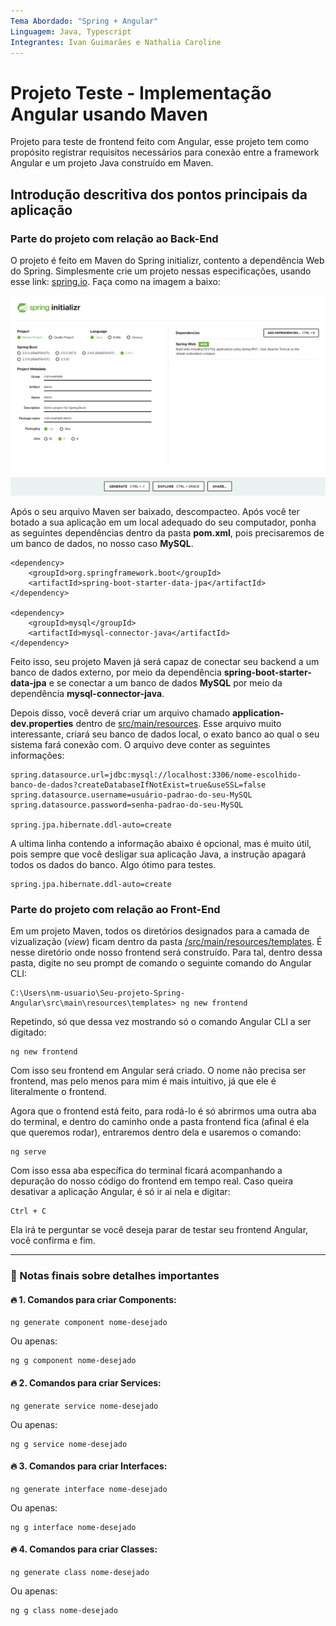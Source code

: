 ```yaml
---
Tema Abordado: "Spring + Angular"
Linguagem: Java, Typescript
Integrantes: Ivan Guimarães e Nathalia Caroline
---
```



# Projeto Teste - Implementação Angular usando Maven
Projeto para teste de frontend feito com Angular, esse projeto tem como propósito
registrar requisitos necessários para conexão entre a framework Angular e um projeto
Java construído em Maven.

## Introdução descritiva dos pontos principais da aplicação

### Parte do projeto com relação ao Back-End
O projeto é feito em Maven do Spring initializr, contento a dependência
Web do Spring. Simplesmente crie um projeto nessas especificações, usando esse link: 
[spring.io](https://start.spring.io/). Faça como na imagem a baixo:

![img_ilustrativa](https://raw.githubusercontent.com/IvannGuimSilva/SpringAngularTestProject/master/imagens/img_Ilustrativa.PNG)

Após o seu arquivo Maven ser baixado, descompacteo. Após
você ter botado a sua aplicação em um local adequado do seu computador, ponha as 
seguintes dependências dentro da pasta **pom.xml**, pois precisaremos de um banco de dados, 
no nosso caso **MySQL**.

    <dependency>
        <groupId>org.springframework.boot</groupId>
        <artifactId>spring-boot-starter-data-jpa</artifactId>
    </dependency>
    
    <dependency>
        <groupId>mysql</groupId>
        <artifactId>mysql-connector-java</artifactId>
    </dependency>

Feito isso, seu projeto Maven já será capaz de conectar seu backend a um banco de dados externo, por
meio da dependência **spring-boot-starter-data-jpa** e se conectar a um banco de dados **MySQL** por meio da 
dependência **mysql-connector-java**.

Depois disso, você deverá criar um arquivo chamado **application-dev.properties** dentro
de [src/main/resources](https://github.com/IvannGuimSilva/SpringAngularTestProject/tree/master/src/main/resources).
Esse arquivo muito interessante, criará seu banco de dados local, o exato banco ao qual
o seu sistema fará conexão com. O arquivo deve conter as seguintes informações:

    spring.datasource.url=jdbc:mysql://localhost:3306/nome-escolhido-banco-de-dados?createDatabaseIfNotExist=true&useSSL=false
    spring.datasource.username=usuário-padrao-do-seu-MySQL
    spring.datasource.password=senha-padrao-do-seu-MySQL
    
    spring.jpa.hibernate.ddl-auto=create

A ultima linha contendo a informação abaixo é opcional, mas é muito útil, pois sempre que você 
desligar sua aplicação Java, a instrução apagará todos os dados do banco. Algo ótimo para testes.

    spring.jpa.hibernate.ddl-auto=create

### Parte do projeto com relação ao Front-End

Em um projeto Maven, todos os diretórios designados para a camada de vizualização (*view*) ficam dentro da
pasta [/src/main/resources/templates](https://github.com/IvannGuimSilva/SpringAngularTestProject/tree/master/src/main/resources/templates).
É nesse diretório onde nosso frontend será construído. Para tal, dentro dessa pasta,
digite no seu prompt de comando o seguinte comando do Angular CLI:

    C:\Users\nm-usuario\Seu-projeto-Spring-Angular\src\main\resources\templates> ng new frontend

Repetindo, só que dessa vez mostrando só o comando Angular CLI a ser digitado:

    ng new frontend

Com isso seu frontend em Angular será criado. O nome não precisa ser frontend, mas pelo
menos para mim é mais intuitivo, já que ele é literalmente o frontend.

Agora que o frontend está feito, para rodá-lo é só abrirmos uma outra aba do terminal,
e dentro do caminho onde a pasta frontend fica (afinal é ela que queremos rodar), entraremos
dentro dela e usaremos o comando:
    
    ng serve

Com isso essa aba específica do terminal ficará acompanhando a depuração do nosso
código do frontend em tempo real. Caso queira desativar a aplicação Angular, é só ir
ai nela e digitar:

    Ctrl + C

Ela irá te perguntar se você deseja parar de testar seu frontend Angular, você 
confirma e fim.

---
### 🛑 Notas finais sobre detalhes importantes

####  🔥 1. Comandos para criar Components:

    ng generate component nome-desejado

Ou apenas:

    ng g component nome-desejado

####  🔥 2. Comandos para criar Services:

    ng generate service nome-desejado

Ou apenas:

    ng g service nome-desejado

####  🔥 3. Comandos para criar Interfaces:

    ng generate interface nome-desejado

Ou apenas:

    ng g interface nome-desejado

####  🔥 4. Comandos para criar Classes:

    ng generate class nome-desejado
    
Ou apenas:
    
    ng g class nome-desejado